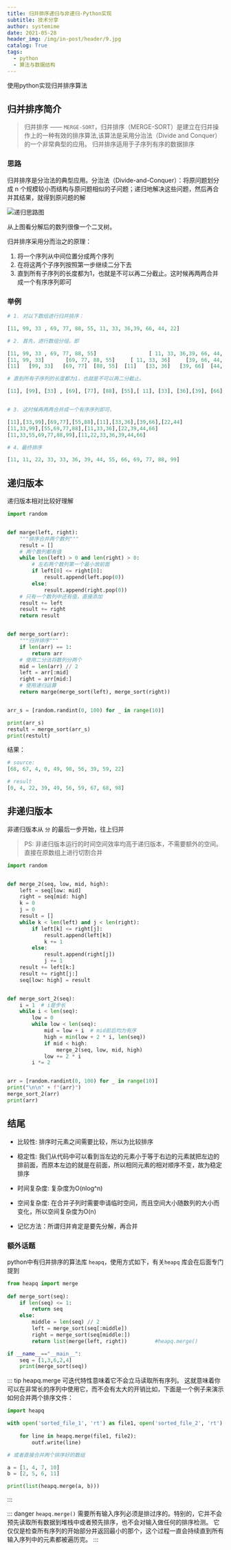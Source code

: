 ```yaml
---
title: 归并排序递归与非递归-Python实现
subtitle: 技术分享
author: systemime
date: 2021-05-28
header_img: /img/in-post/header/9.jpg
catalog: True
tags:
  - python
  - 算法与数据结构
---
```


使用python实现归并排序算法

<!-- more -->

## 归并排序简介

> 归并排序 —— `MERGE-SORT`，归并排序（MERGE-SORT）是建立在归并操作上的一种有效的排序算法,该算法是采用分治法（Divide and Conquer）的一个非常典型的应用。
> 归并排序适用于子序列有序的数据排序

### 思路

归并排序是分治法的典型应用。分治法（Divide-and-Conquer）：将原问题划分成 n 个规模较小而结构与原问题相似的子问题；递归地解决这些问题，然后再合并其结果，就得到原问题的解

![递归思路图](blog/.vuepress/public/img/in-post/2021-05-28-1398166358587478016/1.png)

从上图看分解后的数列很像一个二叉树。

归并排序采用分而治之的原理：

1. 将一个序列从中间位置分成两个序列
2. 在将这两个子序列按照第一步继续二分下去
3. 直到所有子序列的长度都为1，也就是不可以再二分截止。这时候再两两合并成一个有序序列即可

### 举例

```python
# 1. 对以下数组进行归并排序：

[11, 99, 33 , 69, 77, 88, 55, 11, 33, 36,39, 66, 44, 22]

# 2. 首先，进行数组分组，即

[11, 99, 33 , 69, 77, 88, 55]                 [ 11, 33, 36,39, 66, 44, 22]
[11, 99, 33]       [69, 77, 88, 55]     [ 11, 33, 36]     [39, 66, 44, 22]
[11]   [99, 33]   [69, 77]  [88, 55]  [11]   [33, 36]   [39, 66]  [44, 22]

# 直到所有子序列的长度都为1，也就是不可以再二分截止。

[11], [99], [33] , [69], [77], [88], [55],[ 11], [33], [36],[39], [66], [44], [22]


# 3. 这时候再两两合并成一个有序序列即可。

[11],[33,99],[69,77],[55,88],[11],[33,36],[39,66],[22,44]
[11,33,99],[55,69,77,88],[11,33,36],[22,39,44,66]
[11,33,55,69,77,88,99],[11,22,33,36,39,44,66]

# 4、最终排序

[11, 11, 22, 33, 33, 36, 39, 44, 55, 66, 69, 77, 88, 99] 
```


## 递归版本

递归版本相对比较好理解

```python
import random


def marge(left, right):
    """排序合并两个数列"""
    result = []
    # 两个数列都有值
    while len(left) > 0 and len(right) > 0:
        # 左右两个数列第一个最小放前面
        if left[0] <= right[0]:
            result.append(left.pop(0))
        else:
            result.append(right.pop(0))
    # 只有一个数列中还有值，直接添加
    result += left
    result += right
    return result


def merge_sort(arr):
    """归并排序"""
    if len(arr) == 1:
        return arr
    # 使用二分法将数列分两个
    mid = len(arr) // 2
    left = arr[:mid]
    right = arr[mid:]
    # 使用递归运算
    return marge(merge_sort(left), merge_sort(right))


arr_s = [random.randint(0, 100) for _ in range(10)]

print(arr_s)
restult = merge_sort(arr_s)
print(restult)
```

结果：
```python
# source: 
[68, 67, 4, 0, 49, 98, 56, 39, 59, 22]

# result
[0, 4, 22, 39, 49, 56, 59, 67, 68, 98]
```

## 非递归版本

非递归版本从 `分` 的最后一步开始，往上归并

> PS: 非递归版本运行的时间空间效率均高于递归版本，不需要额外的空间。直接在原数组上进行切割合并

```python
import random


def merge_2(seq, low, mid, high):
    left = seq[low: mid]
    right = seq[mid: high]
    k = 0
    j = 0
    result = []
    while k < len(left) and j < len(right):
        if left[k] <= right[j]:
            result.append(left[k])
            k += 1
        else:
            result.append(right[j])
            j += 1
    result += left[k:]
    result += right[j:]
    seq[low: high] = result


def merge_sort_2(seq):
    i = 1  # i是步长
    while i < len(seq):
        low = 0
        while low < len(seq):
            mid = low + i  # mid前后均为有序
            high = min(low + 2 * i, len(seq))
            if mid < high:
                merge_2(seq, low, mid, high)
            low += 2 * i
        i *= 2


arr = [random.randint(0, 100) for _ in range(10)]
print("\n\n" + f"{arr}")
merge_sort_2(arr)
print(arr)
```

## 结尾

- 比较性: 排序时元素之间需要比较，所以为比较排序

- 稳定性: 我们从代码中可以看到当左边的元素小于等于右边的元素就把左边的排前面，而原本左边的就是在前面，所以相同元素的相对顺序不变，故为稳定排序

- 时间复杂度: 复杂度为O(nlog^n)

- 空间复杂度: 在合并子列时需要申请临时空间，而且空间大小随数列的大小而变化，所以空间复杂度为O(n)

- 记忆方法：所谓归并肯定是要先分解，再合并

### 额外话题

python中有归并排序的算法库 `heapq`，使用方式如下，有关`heapq` 库会在后面专门提到


```python
from heapq import merge
 
def merge_sort(seq):
    if len(seq) <= 1:
        return seq
    else:              
        middle = len(seq) // 2
        left = merge_sort(seq[:middle])
        right = merge_sort(seq[middle:])
        return list(merge(left, right))         #heapq.merge()

if __name__=="__main__":
    seq = [1,3,6,2,4]
    print(merge_sort(seq))
```

::: tip
heapq.merge 可迭代特性意味着它不会立马读取所有序列。
这就意味着你可以在非常长的序列中使用它，而不会有太大的开销比如，下面是一个例子来演示如何合并两个排序文件：
```python
import heapq

with open('sorted_file_1', 'rt') as file1, open('sorted_file_2', 'rt') as file2, open('merged_file', 'wt') as outf:
 
    for line in heapq.merge(file1, file2):
        outf.write(line)

# 或者直接合并两个排序好的数组

a = [1, 4, 7, 10]
b = [2, 5, 6, 11]

print(list(heapq.merge(a, b)))
```
:::

::: danger
`heapq.merge()` 需要所有输入序列必须是排过序的。特别的，它并不会预先读取所有数据到堆栈中或者预先排序，也不会对输入做任何的排序检测。
它仅仅是检查所有序列的开始部分并返回最小的那个，这个过程一直会持续直到所有输入序列中的元素都被遍历完。
:::

